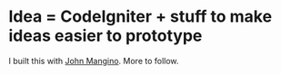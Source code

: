 Idea = CodeIgniter + stuff to make ideas easier to prototype
============================================================

I built this with [John Mangino](http://twitter.com/johnmangino). More to follow.